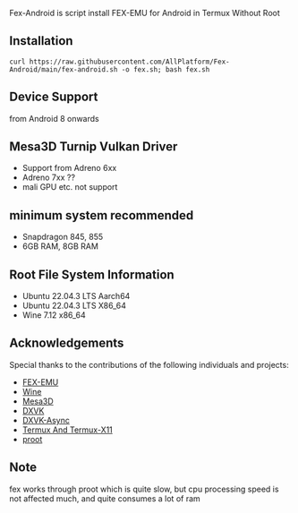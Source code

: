 Fex-Android is script install FEX-EMU for Android in Termux Without Root

## Installation
```
curl https://raw.githubusercontent.com/AllPlatform/Fex-Android/main/fex-android.sh -o fex.sh; bash fex.sh
```
## Device Support
from Android 8 onwards
## Mesa3D Turnip Vulkan Driver
- Support from Adreno 6xx
- Adreno 7xx ?? 
- mali GPU etc. not support
## minimum system recommended
- Snapdragon 845, 855
- 6GB RAM, 8GB RAM
## Root File System Information
- Ubuntu 22.04.3 LTS Aarch64
- Ubuntu 22.04.3 LTS X86_64
- Wine 7.12 x86_64
## Acknowledgements
Special thanks to the contributions of the following individuals and projects:
- [FEX-EMU](https://github.com/FEX-Emu/FEX)
- [Wine](https://gitlab.winehq.org/wine/wine)
- [Mesa3D](https://www.mesa3d.org/)
- [DXVK](https://github.com/doitsujin/dxvk)
- [DXVK-Async](https://github.com/Sporif/dxvk-async)
- [Termux And Termux-X11](https://github.com/termux)
- [proot](https://github.com/proot-me/proot)
## Note
fex works through proot which is quite slow, but cpu processing speed is not affected much, and quite consumes a lot of ram


